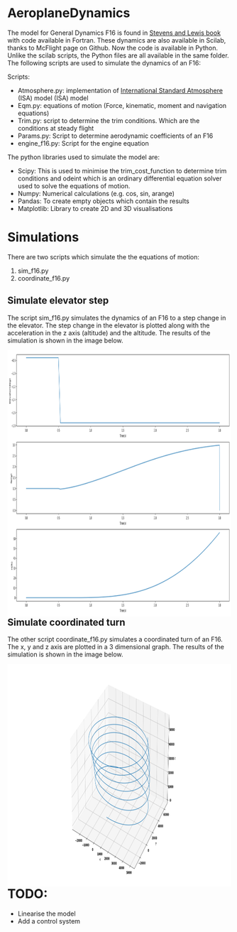 # AeroplaneDynamics
The model for General Dynamics F16 is found in 
[Stevens and Lewis book](https://www.amazon.com/Aircraft-Control-Simulation-Brian-Stevens/dp/0471371459) with code available in Fortran. These dynamics are also available in Scilab, thanks to McFlight page on Github. Now the code is available in Python. Unlike the scilab scripts, the Python files are all available in the same folder.
The following scripts are used to simulate the dynamics of an F16:

Scripts:
* Atmosphere.py: implementation of [International Standard Atmosphere](https://ntrs.nasa.gov/archive/nasa/casi.ntrs.nasa.gov/19770009539.pdf) (ISA) model (ISA) model
* Eqm.py: equations of motion (Force, kinematic, moment and navigation equations)
* Trim.py: script to determine the trim conditions. Which are the conditions at steady flight
* Params.py: Script to determine aerodynamic coefficients of an F16
* engine_f16.py: Script for the engine equation

The python libraries used to simulate the model are:
* Scipy: This is used to minimise the trim_cost_function to determine trim conditions and odeint which is an ordinary differential equation solver used to solve the equations of motion.
* Numpy: Numerical calculations (e.g. cos, sin, arange)
* Pandas: To create empty objects which contain the results
* Matplotlib: Library to create 2D and 3D visualisations

# Simulations
There are two scripts which simulate the the equations of motion:
1. sim_f16.py
2. coordinate_f16.py

## Simulate elevator step
The script sim_f16.py simulates the dynamics of an F16 to a step change in the elevator. The step change in the elevator is plotted along with the acceleration in the z axis (altitude) and the altitude. The results of the simulation is shown in the image below.

<img align="left" width="2000" height="600" src="elevator_step.png">

## Simulate coordinated turn
The other script coordinate_f16.py simulates a coordinated turn of an F16. The x, y and z axis are plotted in a 3 dimensional graph. The results of the simulation is shown in the image below.

<img align="left" width="1000" height="500" src="coordinated_turn_F16.png">

# TODO:
* Linearise the model
* Add a control system
